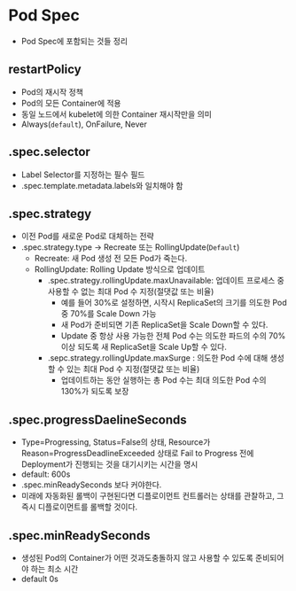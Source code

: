 # Pod Spec
- Pod Spec에 포함되는 것들 정리
## restartPolicy
- Pod의 재시작 정책
- Pod의 모든 Container에 적용
- 동일 노드에서 kubelet에 의한 Container 재시작만을 의미
- Always(`default`), OnFailure, Never

## .spec.selector
- Label Selector를 지정하는 필수 필드
- .spec.template.metadata.labels와 일치해야 함

## .spec.strategy
- 이전 Pod를 새로운 Pod로 대체하는 전략
- .spec.strategy.type -> Recreate 또는 RollingUpdate(`Default`)
    - Recreate: 새 Pod 생성 전 모든 Pod가 죽는다.
    - RollingUpdate: Rolling Update 방식으로 업데이트
        - .spec.strategy.rollingUpdate.maxUnavailable: 업데이트 프로세스 중 사용할 수 없는 최대 Pod 수 지정(절댓값 또는 비율)
            - 예를 들어 30%로 설정하면, 시작시 ReplicaSet의 크기를 의도한 Pod 중 70%를 Scale Down 가능
            - 새 Pod가 준비되면 기존 ReplicaSet을 Scale Down할 수 있다.
            - Update 중 항상 사용 가능한 전체 Pod 수는 의도한 파드의 수의 70% 이상 되도록 새 ReplicaSet을 Scale Up할 수 있다.
        - .sepc.strategy.rollingUpdate.maxSurge : 의도한 Pod 수에 대해 생성할 수 있는 최대 Pod 수 지정(절댓값 또는 비율)
            - 업데이트하는 동안 실행하는 총 Pod 수는 최대 의도한 Pod 수의 130%가 되도록 보장

## .spec.progressDaelineSeconds
- Type=Progressing, Status=False의 상태, Resource가 Reason=ProgressDeadlineExceeded 상태로 Fail to Progress 전에 Deployment가 진행되는 것을 대기시키는 시간을 명시
- default: 600s
- .spec.minReadySeconds 보다 커야한다.
- 미래에 자동화된 롤백이 구현된다면 디플로이먼트 컨트롤러는 상태를 관찰하고, 그 즉시 디플로이먼트를 롤백할 것이다.

## .spec.minReadySeconds
- 생성된 Pod의 Container가 어떤 것과도충돌하지 않고 사용할 수 있도록 준비되어야 하는 최소 시간
- default 0s
